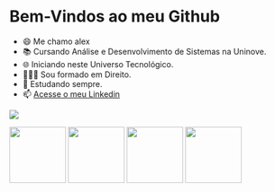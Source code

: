 # Bem-Vindos ao meu Github

- 😄 Me chamo alex 
- 📚 Cursando Análise e Desenvolvimento de Sistemas na Uninove.
- 🌐 Iniciando neste Universo Tecnológico.
- 👨🏻‍🎓 Sou formado em Direito.
- 💫 Estudando sempre.
- 📫 [Acesse o meu Linkedin](https://www.linkedin.com/in/alexcarmonadev/)


![](https://encrypted-tbn0.gstatic.com/images?q=tbn:ANd9GcSam7c96o1nHXO6RvvdwHpmn00ZOzFVSaVLehCJLUyTdB7XC7oXbu-rp4Ev3RvoJkueW4M&usqp=CAU)

<img src="https://cdn.jsdelivr.net/gh/devicons/devicon@latest/icons/azuresqldatabase/azuresqldatabase-original.svg" width="100px"> <img src="https://cdn.jsdelivr.net/gh/devicons/devicon@latest/icons/python/python-original.svg" width="100px"> <img src="https://cdn.jsdelivr.net/gh/devicons/devicon@latest/icons/html5/html5-original-wordmark.svg" width="100px"> <img src="https://cdn.jsdelivr.net/gh/devicons/devicon@latest/icons/css3/css3-original-wordmark.svg" width="100px">



<!-- site para os emojis: https://gist.github.com/rxaviers/7360908 -->
<!-- site de icones legais:  https://devicon.dev/ -->



<!--
**Alexcarmona1/Alexcarmona1** is a ✨ _special_ ✨ repository because its `README.md` (this file) appears on your GitHub profile.

Here are some ideas to get you started:

- 🔭 I’m currently working on ...
- 🌱 I’m currently learning ...
- 👯 I’m looking to collaborate on ...
- 🤔 I’m looking for help with ...
- 💬 Ask me about ...
- 📫 How to reach me: ...
- 😄 Pronouns: ...
- ⚡ Fun fact: ...
-->
